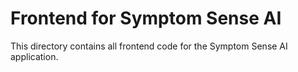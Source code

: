 
# Frontend for Symptom Sense AI

This directory contains all frontend code for the Symptom Sense AI application.
